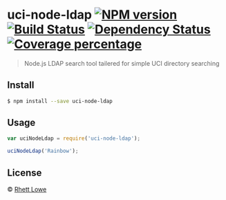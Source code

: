 # uci-node-ldap [![NPM version][npm-image]][npm-url] [![Build Status][travis-image]][travis-url] [![Dependency Status][daviddm-image]][daviddm-url] [![Coverage percentage][coveralls-image]][coveralls-url]
> Node.js LDAP search tool tailered for simple UCI directory searching


## Install

```sh
$ npm install --save uci-node-ldap
```


## Usage

```js
var uciNodeLdap = require('uci-node-ldap');

uciNodeLdap('Rainbow');
```

## License

 © [Rhett Lowe](https://github.oit.uci.edu/rhett)


[npm-image]: https://badge.fury.io/js/uci-node-ldap.svg
[npm-url]: https://npmjs.org/package/uci-node-ldap
[travis-image]: https://travis-ci.org/education/uci-node-ldap.svg?branch=master
[travis-url]: https://travis-ci.org/education/uci-node-ldap
[daviddm-image]: https://david-dm.org/education/uci-node-ldap.svg?theme=shields.io
[daviddm-url]: https://david-dm.org/education/uci-node-ldap
[coveralls-image]: https://coveralls.io/repos/education/uci-node-ldap/badge.svg
[coveralls-url]: https://coveralls.io/r/education/uci-node-ldap
